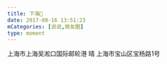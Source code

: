 ```yaml
---
title: 下海🤪
date: 2017-08-16 13:51:23
mCategories: [说说,朋友圈]
type: moment
---
```


<div id="pics-20170816135123"></div>

<script src="/lib/moment/pics.js"></script>
<script>
var data = [
    {"link": "2017-08-16_000000.jpeg", "type": "shuoshuo"},
    {"link": "2017-08-16_000001.jpeg", "type": "shuoshuo"}
];
picsRender(data, "pics-20170816135123");
</script>

上海市上海吴淞口国际邮轮港 晴
上海市宝山区宝杨路1号
